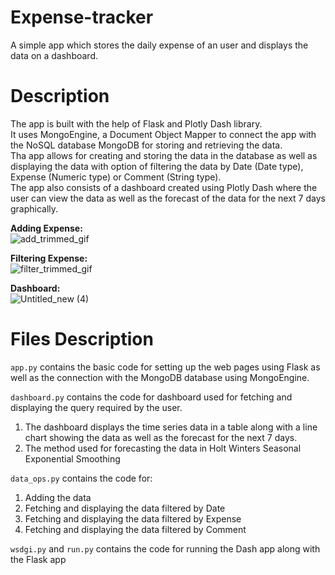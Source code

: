 # Expense-tracker
A simple app which stores the daily expense of an user and displays the data on a dashboard.

# Description
The app is built with the help of Flask and Plotly Dash library.<br>
It uses MongoEngine, a Document Object Mapper to connect the app with the NoSQL database MongoDB for storing and retrieving the data.<br>
Tha app allows for creating and storing the data in the database as well as displaying the data with option of filtering the data by Date (Date type), Expense (Numeric type) or Comment (String type).<br>
The app also consists of a dashboard created using Plotly Dash where the user can view the data as well as the forecast of the data for the next 7 days graphically.<br>

**Adding Expense:**   
 ![add_trimmed_gif](https://user-images.githubusercontent.com/63745797/137253217-b1bea64b-f697-4111-876d-22b850b97323.gif)<br>

**Filtering Expense:**<br>
 ![filter_trimmed_gif](https://user-images.githubusercontent.com/63745797/137253272-f55c3710-f826-4a02-a550-ddeeb0ddf2fc.gif)<br>

**Dashboard:**<br>
 ![Untitled_new (4)](https://user-images.githubusercontent.com/63745797/136266806-d68f3eed-6f4e-47eb-b15d-8082936cabe0.gif)

# Files Description
`app.py` contains the basic code for setting up the web pages using Flask as well as the connection with the MongoDB database using MongoEngine.<br>

`dashboard.py` contains the code for dashboard used for fetching and displaying the query required by the user.
1. The dashboard displays the time series data in a table along with a line chart showing the data as well as the forecast for the next 7 days.
2. The method used for forecasting the data in Holt Winters Seasonal Exponential Smoothing<br>

`data_ops.py` contains the code for:
1. Adding the data
2. Fetching and displaying the data filtered by Date
3. Fetching and displaying the data filtered by Expense
4. Fetching and displaying the data filtered by Comment

`wsdgi.py` and `run.py` contains the code for running the Dash app along with the Flask app<br>
